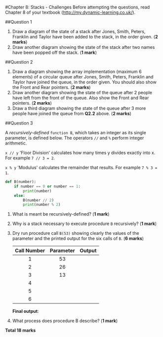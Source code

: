 #Chapter 8: Stacks - Challenges
Before attempting the questions, read Chapter 8 of your textbook (http://my.dynamic-learning.co.uk/).

##Question 1

1. Draw a diagram of the state of a stack after Jones, Smith, Peters, Franklin and Taylor have been added to the stack, in the order given. (**2 marks**)
2. Draw another diagram showing the state of the stack after two names have been popped off the stack. (**1 mark**)

##Question 2

1. Draw a diagram showing the array implementation (maximum 6 elements) of a circular queue after Jones, Smith, Peters, Franklin and Taylor have joined the queue, in the order given. You should also show the Front and Rear pointers. (**2 marks**)
2. Draw another diagram showing the state of the queue after 2 people have left from the front of the queue. Also show the Front and Rear pointers. (**2 marks**)
3. Draw a third diagram showing the state of the queue after 3 more people have joined the queue from **Q2.2** above. (**2 marks**)

##Question 3

A *recursively-defined* `function B`, which takes an integer as its single parameter, is defined below. The operators `//` and `%` perform integer arithmetic.

``x // y`` 'Floor Division' calculates how many times y divides exactly into x. For example `7 // 3 = 2`.

`x % y` 'Modulus' calculates the remainder that results. For example `7 % 3 = 1`.

````python
def B(number):
    if number == 0 or number == 1:
        print(number)
    else:
        B(number // 2)
        print(number % 2)
````

1. What is meant be recursively-defined? (**1 mark**)
2. Why is a stack necessary to execute procedure `B` recursively? (**1 mark**)
3. Dry run procedure call `B(53)` showing clearly the values of the parameter and the printed output for the six calls of `B`. (**6 marks**)

    |Call Number|Parameter|Output|
    |:---------:|:-------:|:----:|
    |1|53| |
    |2|26| |
    |3|13| |
    |4| | |
    |5| | |
    |6| | |

    **Final output**:

4. What process does procedure B describe? (**1 mark**)


**Total 18 marks**
